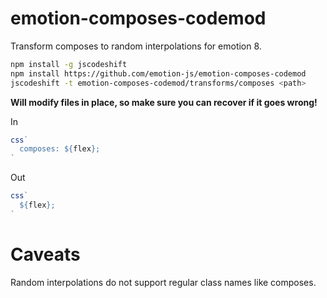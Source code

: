 # emotion-composes-codemod

Transform composes to random interpolations for emotion 8.

```bash
npm install -g jscodeshift
npm install https://github.com/emotion-js/emotion-composes-codemod
jscodeshift -t emotion-composes-codemod/transforms/composes <path>
```

**Will modify files in place, so make sure you can recover if it goes wrong!**

In

```js
css`
  composes: ${flex};
`
```

Out

```js
css`
  ${flex};
`
```

# Caveats

Random interpolations do not support regular class names like composes.